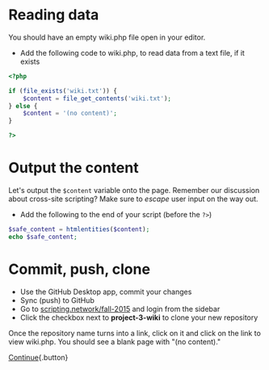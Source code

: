 # Reading data

You should have an empty wiki.php file open in your editor.

* Add the following code to wiki.php, to read data from a text file, if it exists

```php
<?php

if (file_exists('wiki.txt')) {
	$content = file_get_contents('wiki.txt');
} else {
	$content = '(no content)';
}

?>
```

# Output the content

Let's output the `$content` variable onto the page. Remember our discussion about cross-site scripting? Make sure to *escape* user input on the way out.

* Add the following to the end of your script (before the `?>`)

```php
$safe_content = htmlentities($content);
echo $safe_content;
```

# Commit, push, clone

* Use the GitHub Desktop app, commit your changes 
* Sync (push) to GitHub
* Go to [scripting.network/fall-2015](http://scripting.network/fall-2015/) and login from the sidebar
* Click the checkbox next to __project-3-wiki__ to clone your new repository

Once the repository name turns into a link, click on it and click on the link to view wiki.php. You should see a blank page with "(no content)."

[Continue](writing-data){.button}
